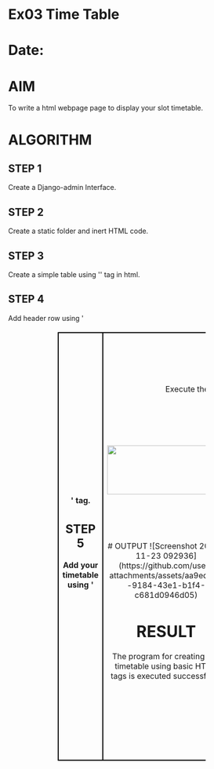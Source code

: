 # Ex03 Time Table
# Date:
# AIM
To write a html webpage page to display your slot timetable.

# ALGORITHM
## STEP 1
Create a Django-admin Interface.

## STEP 2
Create a static folder and inert HTML code.

## STEP 3
Create a simple table using '<table>' tag in html.

## STEP 4
Add header row using '<th>' tag.

## STEP 5
Add your timetable using '<td>' tag.

## STEP 6
Execute the program using runserver command.

# PROGRAM
<head>
    <meta charset="UTF-8">
    <meta name="viewport" content="width=device-width, initial-scale=1.0">
    <title>24010127</title>
    <link rel="icon" href="C:\Users\ravip\OneDrive\Desktop\HTML\TIMETABLE\download.jpg">
    <style>
        table {
            width: 60%;
            border-collapse: collapse;
            margin: 20px auto;
        }
        th, td {
            border: 2px solid black;
            text-align: center;
        }
        th {
            background-color:rgba(87, 186, 181, 0);
            height: 40px;
        }
        td {
            background-color: rgba(87, 186, 181, 0);
        }
        body{
            background-image: url(brown-wallpaper-with-retro-watch-design_1308-18196.jpg);
            background-size: cover;
            background-repeat: no-repeat;
            background-position: center;
        }
        span{
            writing-mode: vertical-lr;
            text-orientation: upright;
        }
    </style>
</head>
<body>
    <div style="display: flex;justify-content:right;" >
    <img src="WEB_LOGO-01.png" alt="TimeTable" width="600" height="100px">
</div>
    <h2 style="text-align: center;"><marquee>🕔🗒TIMETABLE - RAVIPRASATH K [24010127]🗒🕔</marquee></h1>
    <table align="right">
        <tr>
            <th>Days</th>
            <th>8AM to 10AM</th>
            <th>10Am to 12pm</th>
            <th>12PM to 1PM</th>
            <th>1PM to 3PM</th>
            <th>3PM to 5PM</th>
        </tr>
        <tr>
            <th>MONDAY</th>
            <TD>-</TD>
            <TD>19AI403</TD>
            <TD rowspan="6"><span>LUNCH</span></TD>
            <TD>19AI414</TD>
            <TD>-</TD>
        </tr>
        <TR>
            <TH>TUESDAY</TH>
            <TD>-</TD>
            <TD>SH3214</TD>
            <TD>19AI304</TD>
            <TD>-</TD>
        </TR>
        <TR>
            <TH>WEDNESDAY</TH>
            <TD>-</TD>
            <TD>19EY708</TD>
            <TD>-</TD>
            <TD>19CY205</TD>
        </TR>
        <TR>
            <TH>THURSDAY</TH>
            <TD>-</TD>
            <TD>19AI304</TD>
            <TD>19AI403</TD>
            <TD>19CY205</TD>
        </TR>
        <TR>
            <TH>FRIDAY</TH>
            <TD>-</TD>
            <TD>19AI414</TD>
            <TD>SH7801</TD>
            <TD>-</TD>
        </TR>
        <TR>
            <TH>SATURDAY</TH>
            <TD>-</TD>
            <TD>19AI414</TD>
            <TD>SH3214</TD>
            <TD>-</TD>
        </TR>
</table>
<table align="right" style="height: 50px;">
    <tr>
        <th>SUBJECT CODE</th>
        <th>NAME OF THE SUBJECT</th>
    </tr>
    <tr>
        <td>19AI403</td>
        <td>Introduction of Data Science</td>
    </tr>
    <tr>
        <td>19AI414</td>
        <td>Fundamentals of Web Application Development</td>
    </tr>
    <tr>
        <td>19AI304</td>
        <td>Fundamentals of C Programming</td>
    </tr>
    <tr>
        <td>SH3214</td>
        <td>Physics for Quantum Computing</td>
    </tr>
    <tr>
        <td>SH7801</td>
        <td>Human Values and Professional Ethics</td>
    </tr>
    <tr>
        <td>19EY708</td>
        <td>Career Development</td>
    </tr>
    <tr>
        <td>19CY205</td>
        <td>Principles of Chemistry in Engineering</td>
    </tr>
</table>
    </body>
# OUTPUT
![Screenshot 2024-11-23 092936](https://github.com/user-attachments/assets/aa9ed9d3-9184-43e1-b1f4-c681d0946d05)

# RESULT
The program for creating slot timetable using basic HTML tags is executed successfully.
